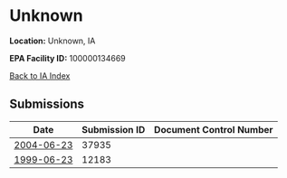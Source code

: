 # Unknown

**Location:** Unknown, IA

**EPA Facility ID:** 100000134669

[Back to IA Index](../../index.md)

## Submissions

| Date | Submission ID | Document Control Number |
|------|--------------|-------------------------|
| [2004-06-23](submissions/37935.md) | 37935 |  |
| [1999-06-23](submissions/12183.md) | 12183 |  |
